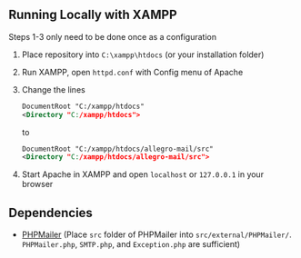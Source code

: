 ## Running Locally with XAMPP

Steps 1-3 only need to be done once as a configuration

1. Place repository into `C:\xampp\htdocs` (or your installation folder)
2. Run XAMPP, open `httpd.conf` with Config menu of Apache
3. Change the lines

   ```xml
   DocumentRoot "C:/xampp/htdocs"
   <Directory "C:/xampp/htdocs">
   ```
   to
   ```xml
   DocumentRoot "C:/xampp/htdocs/allegro-mail/src"
   <Directory "C:/xampp/htdocs/allegro-mail/src">
   ```
4. Start Apache in XAMPP and open `localhost` or `127.0.0.1` in your browser

## Dependencies

* [PHPMailer](https://github.com/PHPMailer/PHPMailer) (Place `src` folder of PHPMailer into `src/external/PHPMailer/`. `PHPMailer.php`, `SMTP.php`, and `Exception.php` are sufficient)
